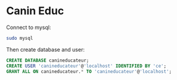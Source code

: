 # Canin Educ

Connect to mysql:
```sh
sudo mysql
```

Then create database and user:
```sql
CREATE DATABASE canineducateur;
CREATE USER 'canineducateur'@'localhost' IDENTIFIED BY 'ce';
GRANT ALL ON canineducateur.* TO 'canineducateur'@'localhost';
```
